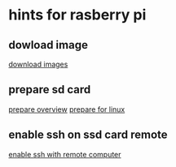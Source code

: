 # hints for rasberry pi

## dowload image

[download images](https://www.raspberrypi.org/downloads/raspbian/)

## prepare sd card

[prepare overview](https://www.raspberrypi.org/documentation/installation/installing-images/README.md)
[prepare for linux](https://www.raspberrypi.org/documentation/installation/installing-images/linux.md)

## enable ssh on ssd card remote

[enable ssh with remote computer](https://www.raspberrypi.org/documentation/remote-access/ssh/)
